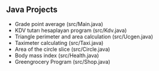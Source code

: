 ## Java Projects

- Grade point average (src/Main.java)
- KDV tutarı hesaplayan program (src/Kdv.java)
- Triangle perimeter and area calculation (src/Ucgen.java)
- Taximeter calculating (src/Taxi.java)
- Area of the circle slice (src/Circle.java)
- Body mass index (src/Health.java)
- Greengrocery Program (src/Shop.java)